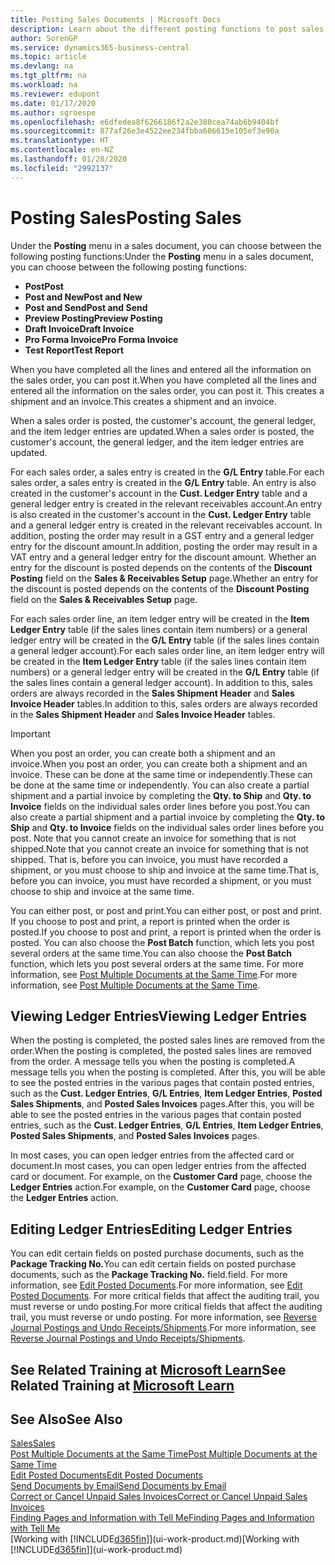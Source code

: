 ```yaml
---
title: Posting Sales Documents | Microsoft Docs
description: Learn about the different posting functions to post sales documents, and how you can update posted documents.
author: SorenGP
ms.service: dynamics365-business-central
ms.topic: article
ms.devlang: na
ms.tgt_pltfrm: na
ms.workload: na
ms.reviewer: edupont
ms.date: 01/17/2020
ms.author: sgroespe
ms.openlocfilehash: e6dfedea8f6266186f2a2e380cea74ab6b9404bf
ms.sourcegitcommit: 877af26e3e4522ee234fbba606615e105ef3e90a
ms.translationtype: HT
ms.contentlocale: en-NZ
ms.lasthandoff: 01/28/2020
ms.locfileid: "2992137"
---
```

# <a name="posting-sales"></a><span data-ttu-id="8055a-103">Posting Sales</span><span class="sxs-lookup"><span data-stu-id="8055a-103">Posting Sales</span></span>
<span data-ttu-id="8055a-104">Under the **Posting** menu in a sales document, you can choose between the following posting functions:</span><span class="sxs-lookup"><span data-stu-id="8055a-104">Under the **Posting** menu in a sales document, you can choose between the following posting functions:</span></span>

* <span data-ttu-id="8055a-105">**Post**</span><span class="sxs-lookup"><span data-stu-id="8055a-105">**Post**</span></span>
* <span data-ttu-id="8055a-106">**Post and New**</span><span class="sxs-lookup"><span data-stu-id="8055a-106">**Post and New**</span></span>
* <span data-ttu-id="8055a-107">**Post and Send**</span><span class="sxs-lookup"><span data-stu-id="8055a-107">**Post and Send**</span></span>
* <span data-ttu-id="8055a-108">**Preview Posting**</span><span class="sxs-lookup"><span data-stu-id="8055a-108">**Preview Posting**</span></span>
* <span data-ttu-id="8055a-109">**Draft Invoice**</span><span class="sxs-lookup"><span data-stu-id="8055a-109">**Draft Invoice**</span></span>
* <span data-ttu-id="8055a-110">**Pro Forma Invoice**</span><span class="sxs-lookup"><span data-stu-id="8055a-110">**Pro Forma Invoice**</span></span>
* <span data-ttu-id="8055a-111">**Test Report**</span><span class="sxs-lookup"><span data-stu-id="8055a-111">**Test Report**</span></span>

<span data-ttu-id="8055a-112">When you have completed all the lines and entered all the information on the sales order, you can post it.</span><span class="sxs-lookup"><span data-stu-id="8055a-112">When you have completed all the lines and entered all the information on the sales order, you can post it.</span></span> <span data-ttu-id="8055a-113">This creates a shipment and an invoice.</span><span class="sxs-lookup"><span data-stu-id="8055a-113">This creates a shipment and an invoice.</span></span>

<span data-ttu-id="8055a-114">When a sales order is posted, the customer's account, the general ledger, and the item ledger entries are updated.</span><span class="sxs-lookup"><span data-stu-id="8055a-114">When a sales order is posted, the customer's account, the general ledger, and the item ledger entries are updated.</span></span>

<span data-ttu-id="8055a-115">For each sales order, a sales entry is created in the **G/L Entry** table.</span><span class="sxs-lookup"><span data-stu-id="8055a-115">For each sales order, a sales entry is created in the **G/L Entry** table.</span></span> <span data-ttu-id="8055a-116">An entry is also created in the customer's account in the **Cust. Ledger Entry** table and a general ledger entry is created in the relevant receivables account.</span><span class="sxs-lookup"><span data-stu-id="8055a-116">An entry is also created in the customer's account in the **Cust. Ledger Entry** table and a general ledger entry is created in the relevant receivables account.</span></span> <span data-ttu-id="8055a-117">In addition, posting the order may result in a GST entry and a general ledger entry for the discount amount.</span><span class="sxs-lookup"><span data-stu-id="8055a-117">In addition, posting the order may result in a VAT entry and a general ledger entry for the discount amount.</span></span> <span data-ttu-id="8055a-118">Whether an entry for the discount is posted depends on the contents of the **Discount Posting** field on the **Sales & Receivables Setup** page.</span><span class="sxs-lookup"><span data-stu-id="8055a-118">Whether an entry for the discount is posted depends on the contents of the **Discount Posting** field on the **Sales & Receivables Setup** page.</span></span>

<span data-ttu-id="8055a-119">For each sales order line, an item ledger entry will be created in the **Item Ledger Entry** table (if the sales lines contain item numbers) or a general ledger entry will be created in the **G/L Entry** table (if the sales lines contain a general ledger account).</span><span class="sxs-lookup"><span data-stu-id="8055a-119">For each sales order line, an item ledger entry will be created in the **Item Ledger Entry** table (if the sales lines contain item numbers) or a general ledger entry will be created in the **G/L Entry** table (if the sales lines contain a general ledger account).</span></span> <span data-ttu-id="8055a-120">In addition to this, sales orders are always recorded in the **Sales Shipment Header** and **Sales Invoice Header** tables.</span><span class="sxs-lookup"><span data-stu-id="8055a-120">In addition to this, sales orders are always recorded in the **Sales Shipment Header** and **Sales Invoice Header** tables.</span></span>

> [!IMPORTANT]  
>   <span data-ttu-id="8055a-121">When you post an order, you can create both a shipment and an invoice.</span><span class="sxs-lookup"><span data-stu-id="8055a-121">When you post an order, you can create both a shipment and an invoice.</span></span> <span data-ttu-id="8055a-122">These can be done at the same time or independently.</span><span class="sxs-lookup"><span data-stu-id="8055a-122">These can be done at the same time or independently.</span></span> <span data-ttu-id="8055a-123">You can also create a partial shipment and a partial invoice by completing the **Qty. to Ship** and **Qty. to Invoice** fields on the individual sales order lines before you post.</span><span class="sxs-lookup"><span data-stu-id="8055a-123">You can also create a partial shipment and a partial invoice by completing the **Qty. to Ship** and **Qty. to Invoice** fields on the individual sales order lines before you post.</span></span> <span data-ttu-id="8055a-124">Note that you cannot create an invoice for something that is not shipped.</span><span class="sxs-lookup"><span data-stu-id="8055a-124">Note that you cannot create an invoice for something that is not shipped.</span></span> <span data-ttu-id="8055a-125">That is, before you can invoice, you must have recorded a shipment, or you must choose to ship and invoice at the same time.</span><span class="sxs-lookup"><span data-stu-id="8055a-125">That is, before you can invoice, you must have recorded a shipment, or you must choose to ship and invoice at the same time.</span></span>

<span data-ttu-id="8055a-126">You can either post, or post and print.</span><span class="sxs-lookup"><span data-stu-id="8055a-126">You can either post, or post and print.</span></span> <span data-ttu-id="8055a-127">If you choose to post and print, a report is printed when the order is posted.</span><span class="sxs-lookup"><span data-stu-id="8055a-127">If you choose to post and print, a report is printed when the order is posted.</span></span> <span data-ttu-id="8055a-128">You can also choose the **Post Batch** function, which lets you post several orders at the same time.</span><span class="sxs-lookup"><span data-stu-id="8055a-128">You can also choose the **Post Batch** function, which lets you post several orders at the same time.</span></span> <span data-ttu-id="8055a-129">For more information, see [Post Multiple Documents at the Same Time](ui-batch-posting.md).</span><span class="sxs-lookup"><span data-stu-id="8055a-129">For more information, see [Post Multiple Documents at the Same Time](ui-batch-posting.md).</span></span>

## <a name="viewing-ledger-entries"></a><span data-ttu-id="8055a-130">Viewing Ledger Entries</span><span class="sxs-lookup"><span data-stu-id="8055a-130">Viewing Ledger Entries</span></span>
<span data-ttu-id="8055a-131">When the posting is completed, the posted sales lines are removed from the order.</span><span class="sxs-lookup"><span data-stu-id="8055a-131">When the posting is completed, the posted sales lines are removed from the order.</span></span> <span data-ttu-id="8055a-132">A message tells you when the posting is completed.</span><span class="sxs-lookup"><span data-stu-id="8055a-132">A message tells you when the posting is completed.</span></span> <span data-ttu-id="8055a-133">After this, you will be able to see the posted entries in the various pages that contain posted entries, such as the **Cust. Ledger Entries**, **G/L Entries**, **Item Ledger Entries**, **Posted Sales Shipments**, and **Posted Sales Invoices** pages.</span><span class="sxs-lookup"><span data-stu-id="8055a-133">After this, you will be able to see the posted entries in the various pages that contain posted entries, such as the **Cust. Ledger Entries**, **G/L Entries**, **Item Ledger Entries**, **Posted Sales Shipments**, and **Posted Sales Invoices** pages.</span></span>  

<span data-ttu-id="8055a-134">In most cases, you can open ledger entries from the affected card or document.</span><span class="sxs-lookup"><span data-stu-id="8055a-134">In most cases, you can open ledger entries from the affected card or document.</span></span> <span data-ttu-id="8055a-135">For example, on the **Customer Card** page, choose the **Ledger Entries** action.</span><span class="sxs-lookup"><span data-stu-id="8055a-135">For example, on the **Customer Card** page, choose the **Ledger Entries** action.</span></span>

## <a name="editing-ledger-entries"></a><span data-ttu-id="8055a-136">Editing Ledger Entries</span><span class="sxs-lookup"><span data-stu-id="8055a-136">Editing Ledger Entries</span></span>
<span data-ttu-id="8055a-137">You can edit certain fields on posted purchase documents, such as the **Package Tracking No.**</span><span class="sxs-lookup"><span data-stu-id="8055a-137">You can edit certain fields on posted purchase documents, such as the **Package Tracking No.**</span></span> <span data-ttu-id="8055a-138">field.</span><span class="sxs-lookup"><span data-stu-id="8055a-138">field.</span></span> <span data-ttu-id="8055a-139">For more information, see [Edit Posted Documents](across-edit-posted-document.md).</span><span class="sxs-lookup"><span data-stu-id="8055a-139">For more information, see [Edit Posted Documents](across-edit-posted-document.md).</span></span> <span data-ttu-id="8055a-140">For more critical fields that affect the auditing trail, you must reverse or undo posting.</span><span class="sxs-lookup"><span data-stu-id="8055a-140">For more critical fields that affect the auditing trail, you must reverse or undo posting.</span></span> <span data-ttu-id="8055a-141">For more information, see [Reverse Journal Postings and Undo Receipts/Shipments](finance-how-reverse-journal-posting.md).</span><span class="sxs-lookup"><span data-stu-id="8055a-141">For more information, see [Reverse Journal Postings and Undo Receipts/Shipments](finance-how-reverse-journal-posting.md).</span></span>

## <a name="see-related-training-at-microsoft-learnlearnmodulesship-invoice-items-dynamics-365-business-centralindex"></a><span data-ttu-id="8055a-142">See Related Training at [Microsoft Learn](/learn/modules/ship-invoice-items-dynamics-365-business-central/index)</span><span class="sxs-lookup"><span data-stu-id="8055a-142">See Related Training at [Microsoft Learn](/learn/modules/ship-invoice-items-dynamics-365-business-central/index)</span></span>

## <a name="see-also"></a><span data-ttu-id="8055a-143">See Also</span><span class="sxs-lookup"><span data-stu-id="8055a-143">See Also</span></span>
[<span data-ttu-id="8055a-144">Sales</span><span class="sxs-lookup"><span data-stu-id="8055a-144">Sales</span></span>](sales-manage-sales.md)  
[<span data-ttu-id="8055a-145">Post Multiple Documents at the Same Time</span><span class="sxs-lookup"><span data-stu-id="8055a-145">Post Multiple Documents at the Same Time</span></span>](ui-batch-posting.md)  
[<span data-ttu-id="8055a-146">Edit Posted Documents</span><span class="sxs-lookup"><span data-stu-id="8055a-146">Edit Posted Documents</span></span>](across-edit-posted-document.md)  
[<span data-ttu-id="8055a-147">Send Documents by Email</span><span class="sxs-lookup"><span data-stu-id="8055a-147">Send Documents by Email</span></span>](ui-how-send-documents-email.md)  
[<span data-ttu-id="8055a-148">Correct or Cancel Unpaid Sales Invoices</span><span class="sxs-lookup"><span data-stu-id="8055a-148">Correct or Cancel Unpaid Sales Invoices</span></span>](sales-how-correct-cancel-sales-invoice.md)  
[<span data-ttu-id="8055a-149">Finding Pages and Information with Tell Me</span><span class="sxs-lookup"><span data-stu-id="8055a-149">Finding Pages and Information with Tell Me</span></span>](ui-search.md)  
<span data-ttu-id="8055a-150">[Working with [!INCLUDE[d365fin](includes/d365fin_md.md)]](ui-work-product.md)</span><span class="sxs-lookup"><span data-stu-id="8055a-150">[Working with [!INCLUDE[d365fin](includes/d365fin_md.md)]](ui-work-product.md)</span></span>
